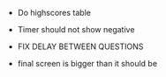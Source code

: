 * Do highscores table
* Timer should not show negative
* FIX DELAY BETWEEN QUESTIONS











* final screen is bigger than it should be

